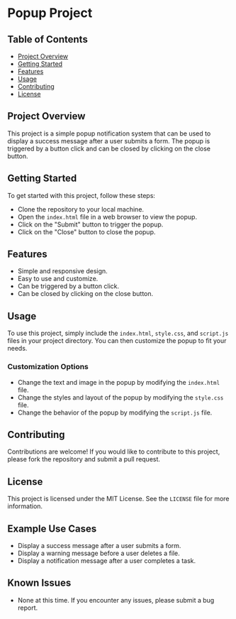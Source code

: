 # Popup Project

## Table of Contents

* [Project Overview](#project-overview)
* [Getting Started](#getting-started)
* [Features](#features)
* [Usage](#usage)
* [Contributing](#contributing)
* [License](#license)

## Project Overview

This project is a simple popup notification system that can be used to display a success message after a user submits a form. The popup is triggered by a button click and can be closed by clicking on the close button.

## Getting Started

To get started with this project, follow these steps:

* Clone the repository to your local machine.
* Open the `index.html` file in a web browser to view the popup.
* Click on the "Submit" button to trigger the popup.
* Click on the "Close" button to close the popup.

## Features

* Simple and responsive design.
* Easy to use and customize.
* Can be triggered by a button click.
* Can be closed by clicking on the close button.

## Usage

To use this project, simply include the `index.html`, `style.css`, and `script.js` files in your project directory. You can then customize the popup to fit your needs.

### Customization Options

* Change the text and image in the popup by modifying the `index.html` file.
* Change the styles and layout of the popup by modifying the `style.css` file.
* Change the behavior of the popup by modifying the `script.js` file.

## Contributing

Contributions are welcome! If you would like to contribute to this project, please fork the repository and submit a pull request.

## License

This project is licensed under the MIT License. See the `LICENSE` file for more information.

## Example Use Cases

* Display a success message after a user submits a form.
* Display a warning message before a user deletes a file.
* Display a notification message after a user completes a task.

## Known Issues

* None at this time. If you encounter any issues, please submit a bug report.
